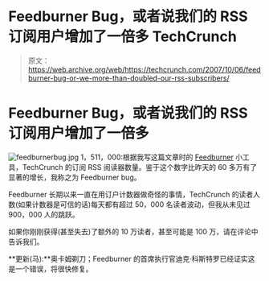 # Feedburner Bug，或者说我们的 RSS 订阅用户增加了一倍多 TechCrunch

> 原文：<https://web.archive.org/web/https://techcrunch.com/2007/10/06/feedburner-bug-or-we-more-than-doubled-our-rss-subscribers/>

# Feedburner Bug，或者说我们的 RSS 订阅用户增加了一倍多

![feedburnerbug.jpg](img/2a9ea51f1db21492f3532c070134b3f9.png) 1，511，000:根据我写这篇文章时的 [Feedburner](https://web.archive.org/web/20221209135145/http://www.crunchbase.com/company/feedburner) 小工具，TechCrunch 的订阅 RSS 阅读器数量。鉴于这个数字比昨天的 60 多万有了显著的增长，我称之为 Feedburner bug。

Feedburner 长期以来一直在用订户计数器做奇怪的事情，TechCrunch 的读者人数(如果计数器是可信的话)每天都有超过 50，000 名读者波动，但我从未见过 900，000 人的跳跃。

如果你刚刚获得(甚至失去)了额外的 10 万读者，甚至可能是 100 万，请在评论中告诉我们。

**更新(马):**奥卡姆剃刀；Feedburner 的首席执行官迪克·科斯特罗已经证实这是一个错误，将很快修复。